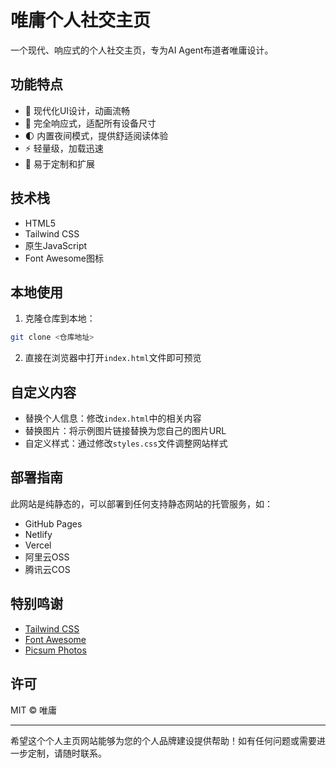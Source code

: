 # 唯庸个人社交主页

一个现代、响应式的个人社交主页，专为AI Agent布道者唯庸设计。

## 功能特点

- 🎨 现代化UI设计，动画流畅
- 📱 完全响应式，适配所有设备尺寸
- 🌓 内置夜间模式，提供舒适阅读体验
- ⚡ 轻量级，加载迅速
- 🔧 易于定制和扩展

## 技术栈

- HTML5
- Tailwind CSS
- 原生JavaScript
- Font Awesome图标

## 本地使用

1. 克隆仓库到本地：
```bash
git clone <仓库地址>
```

2. 直接在浏览器中打开`index.html`文件即可预览

## 自定义内容

- 替换个人信息：修改`index.html`中的相关内容
- 替换图片：将示例图片链接替换为您自己的图片URL
- 自定义样式：通过修改`styles.css`文件调整网站样式

## 部署指南

此网站是纯静态的，可以部署到任何支持静态网站的托管服务，如：

- GitHub Pages
- Netlify
- Vercel
- 阿里云OSS
- 腾讯云COS

## 特别鸣谢

- [Tailwind CSS](https://tailwindcss.com/)
- [Font Awesome](https://fontawesome.com/)
- [Picsum Photos](https://picsum.photos/)

## 许可

MIT © 唯庸

---

希望这个个人主页网站能够为您的个人品牌建设提供帮助！如有任何问题或需要进一步定制，请随时联系。 